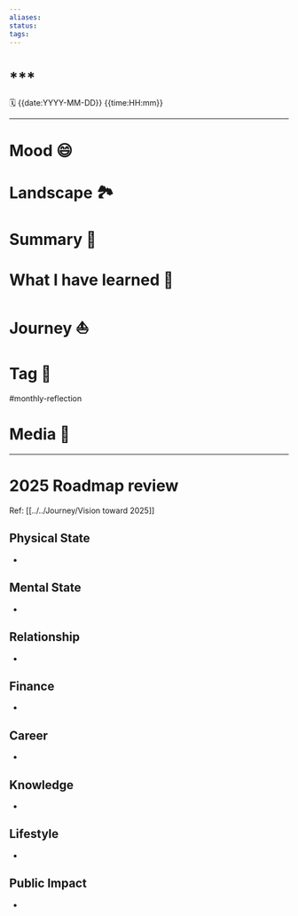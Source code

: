 ```yaml
---
aliases: 
status: 
tags:
---
```

# ***
🗓 {{date:YYYY-MM-DD}} {{time:HH:mm}}
___
# Mood 😄

# Landscape 🏞

# Summary 💬

# What I have learned 🧭

# Journey ⛵️

# Tag 🔖
#monthly-reflection
# Media 📸

---
# 2025 Roadmap review
Ref: [[../../Journey/Vision toward 2025]]
## Physical State
- 
## Mental State
- 
## Relationship
- 
## Finance
- 
## Career
- 
## Knowledge
- 
## Lifestyle
- 
## Public Impact
- 
